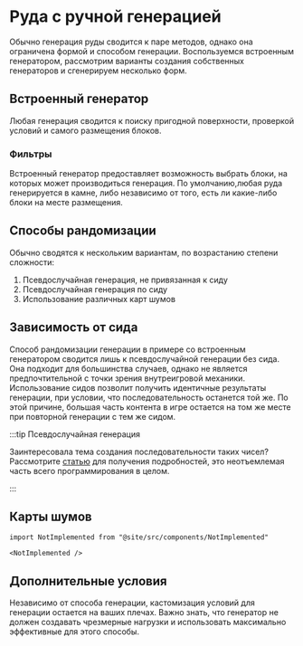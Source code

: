 # Руда с ручной генерацией

Обычно генерация руды сводится к паре методов, однако она ограничена формой и способом генерации. Воспользуемся встроенным генератором, рассмотрим варианты создания собственных генераторов и сгенерируем несколько форм.

## Встроенный генератор

Любая генерация сводится к поиску пригодной поверхности, проверкой условий и самого размещения блоков.

### Фильтры

Встроенный генератор предоставляет возможность выбрать блоки, на которых может производиться генерация. По умолчанию,любая руда генерируется в камне, либо независимо от того, есть ли какие-либо блоки на месте размещения.

## Способы рандомизации

Обычно сводятся к нескольким вариантам, по возрастанию степени сложности:

1. Псевдослучайная генерация, не привязанная к сиду
2. Псевдослучайная генерация по сиду
3. Использование различных карт шумов

## Зависимость от сида

Способ рандомизации генерации в примере со встроенным генератором сводится лишь к псевдослучайной генерации без сида. Она подходит для большинства случаев, однако не является предпочтительной с точки зрения внутреигровой механики. Использование сидов позволит получить идентичные результаты генерации, при условии, что последовательность останется той же. По этой причине, большая часть контента в игре остается на том же месте при повторной генерации с тем же сидом.

:::tip Псевдослучайная генерация

Заинтересовала тема создания последовательности таких чисел? Рассмотрите [статью](TODO) для получения подробностей, это неотъемлемая часть всего программирования в целом.

:::

## Карты шумов

```mdx-code-block
import NotImplemented from "@site/src/components/NotImplemented"

<NotImplemented />
```

## Дополнительные условия

Независимо от способа генерации, кастомизация условий для генерации остается на ваших плечах. Важно знать, что генератор не должен создавать чрезмерные нагрузки и использовать максимально эффективные для этого способы.

